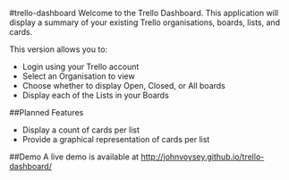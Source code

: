 #trello-dashboard
Welcome to the Trello Dashboard. This application will display a summary of your existing Trello organisations, boards, lists, and cards.

This version allows you to:

* Login using your Trello account
* Select an Organisation to view
* Choose whether to display Open, Closed, or All boards
* Display each of the Lists in your Boards

##Planned Features
* Display a count of cards per list
* Provide a graphical representation of cards per list

##Demo
A live demo is available at http://johnvoysey.github.io/trello-dashboard/
